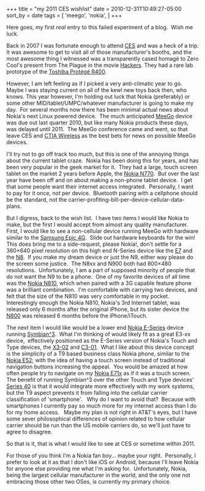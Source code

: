 +++
title = "my 2011 CES wishlist"
date = 2010-12-31T10:49:27-05:00
sort_by = date
tags = [
  'meego',
  'nokia',
]
+++

Here goes, my first _real_ entry to this failed experiment of a blog.  Wish me luck.

Back in 2007 I was fortunate enough to attend <a title="Consumer Electronics Show" href="http://www.cesweb.org/" target="_blank">CES</a> and was a heck of a trip. It was awesome to get to visit all of those manufacturer's booths, and the most awesome thing I witnessed was a transparently cased homagé to Zero Cool's present from The Plague in the movie <a title="IMDB page for Hackers" href="http://www.imdb.com/title/tt0113243/" target="_blank">Hackers</a>. They had a rare lab prototype of the <a title="Video of transparent Toshiba Protege R400" href="http://1m1f.com/video/hIwtEvu_tHU/Toshiba-Portege-R400.html" target="_blank">Toshiba Protégé R400</a>.

However, I am left feeling as if I picked a very anti-climatic year to go. Maybe I was staying current on all of the kewl new toys back then, who knows. This year however, I'm holding out luck that Nokia (preferably) or some other MID/tablet/UMPC/whatever manufacturer is going to make my day.  For several months now there has been minimal actual news about Nokia's next Linux powered device.  The much anticipated <a title="MeeGo's Wikipedia page" href="http://en.wikipedia.org/wiki/MeeGo" target="_blank">MeeGo</a> device was due out last quarter 2010, but like many Nokia products these days, was delayed until 2011.  The MeeGo conference came and went, so that leave CES and <a title="CTIA Wireless" href="http://www.ctiawireless.com/" target="_blank">CTIA Wireless</a> as the best bets for news on possible MeeGo devices.

I'll try not to go off track too much, but this is one of the annoying things about the current tablet craze.  Nokia has been doing this for years, and has been very popular in the geek market for it.  They had a large, touch screen tablet on the market 2 years before Apple, the <a title="Nokia N770's Wikipedia page" href="http://en.wikipedia.org/wiki/Nokia_770_Internet_Tablet" target="_blank">Nokia N770</a>.  But over the last year have been off and on about making a non-phone tablet device.  I get that some people want their internet access integrated.  Personally, I want to pay for it once, not per device.  Bluetooth pairing with a cellphone should be the standard, not the carrier-profiting-bill-per-device-cellular-data-plans.

But I digress, back to the wish list.  I have two items I would like Nokia to make, but the first I would accept from almost any quality manufacturer.  First, I would like to see a non-cellular device running MeeGo with hardware similar to the <a title="Samsung Epic 4G review" href="http://www.androidcentral.com/sprint-epic-4g-review" target="_blank">Samsung Epic 4G</a>.  Slide out hardware keyboards for the win!  This does bring me to a side-request, please Nokia!, don't settle for a 360&#215;640 pixel resolution on this high end N-Series device like the <a title="Nokia E7-00's Wikipedia page" href="http://en.wikipedia.org/wiki/Nokia_E7-00" target="_blank">E7</a> and the <a title="Nokia N8's Wikipedia page" href="http://en.wikipedia.org/wiki/Nokia_N8" target="_blank">N8</a>.  If you make my dream device or just the N9, either way please do the screen some justice.  The N8xx and N900 both had 800&#215;480 resolutions.  Unfortunately, I am a part of supposed minority of people that do not want the N9 to be a phone.  One of my favorite devices of all time was the <a title="Nokia N810's Wikipedia page" href="http://en.wikipedia.org/wiki/Nokia_N810" target="_blank">Nokia N810</a>, which when paired with a 3G capable feature phone was a brilliant combination.  I'm comfortable with carrying two devices, and felt that the size of the N810 was very comfortable in my pocket.  Interestingly enough the Nokia N810, Nokia's 3rd Internet tablet, was released only 6 months after the original iPhone, but its sister device the <a title="Nokia N800's Wikipedia page" href="http://en.wikipedia.org/wiki/Nokia_N800" target="_blank">N800</a> was released 6 months before the iPhone/iTouch.

The next item I would like would be a lower end <a title="Nokia E-Series' Wikipedia page" href="http://en.wikipedia.org/wiki/Nokia_Eseries" target="_blank">Nokia E-Series</a> device running <a title="Symbian^3's Wikipedia page" href="http://en.wikipedia.org/wiki/Symbian^3" target="_blank">Symbian^3</a>.  What I'm thinking of would likely fit as a great E3-xx device,  effectively positioned as the E-Series version of Nokia's Touch and Type devices, the <a title="Nokia X3 Touch and Type's Wikipedia page" href="http://en.wikipedia.org/wiki/Nokia_X3_Touch_and_Type" target="_blank">X3-02</a> and <a title="Nokia C3 Touch and Type's Wikipedia page" href="http://en.wikipedia.org/wiki/Nokia_C3_Touch_and_Type" target="_blank">C3-01</a>.  What I like about this device concept is the simplicity of a T9 based business class Nokia phone, similar to the <a title="Nokia E52's Wikipedia page" href="http://en.wikipedia.org/wiki/Nokia_E52" target="_blank">Nokia E52</a>; with the idea of having a touch screen instead of traditional navigation buttons increasing the appeal.  You would be amazed at how often people try to navigate on my <a title="Nokia E71's Wikipedia page" href="http://en.wikipedia.org/wiki/Nokia_E71" target="_blank">Nokia E71x</a> as if it was a touch screen.  The benefit of running Symbian^3 over the other Touch and Type devices' <a title="Symbian Series 40's Wikipedia page" href="http://en.wikipedia.org/wiki/Series_40" target="_blank">Series 40</a> is that it would integrate more effectively with my work systems, but the T9 aspect prevents it from falling into the cellular carrier classification of 'smartphone'.   Why do I want to avoid that?  Because with smartphones I currently pay so much more for my internet access than I do for my home access.   Maybe my plan is not right in AT&T's eyes, but I have some sever philosophical differences of opinion related to how cellular carrier should be run than the US mobile carriers do, so we'll just have to agree to disagree.

So that is it, that is what I would like to see at CES or sometime within 2011.

For those of you think I'm a Nokia fan boy... maybe your right.  Personally, I prefer to look at it as that I don't like iOS or Android, because I'll leave Nokia for anyone else providing me what I'm asking for.  Unfortunately, Nokia, being the largest cellular manufacturer in the world, and the only one not embracing those other two OSes, is currently my primary choice.
